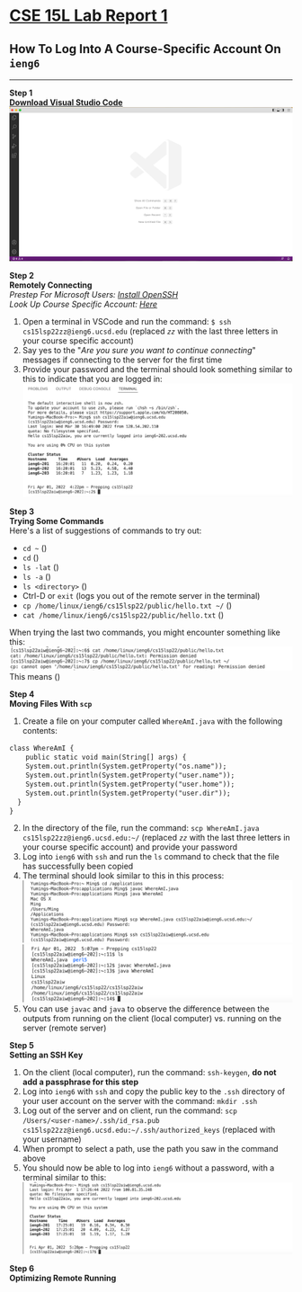 # [CSE 15L Lab Report 1](https://yuming73.github.io/cse15l-lab-reports/lab-report-1-week-2.html)  
## How To Log Into A Course-Specific Account On `ieng6`     
---     
**Step 1**   
[**Download Visual Studio Code**](https://code.visualstudio.com/)    
![installing vscode](lab1_screenshot1.png)    

**Step 2**   
**Remotely Connecting**  
*Prestep For Microsoft Users: [Install OpenSSH](https://docs.microsoft.com/en-us/windows-server/administration/openssh/openssh_install_firstuse)*    
*Look Up Course Specific Account: [Here](https://sdacs.ucsd.edu/~icc/index.php)*    
1. Open a terminal in VSCode and run the command: `$ ssh cs15lsp22zz@ieng6.ucsd.edu` (replaced *`zz`* with the last three letters in your course specific account)  
2. Say yes to the "*Are you sure you want to continue connecting*" messages if connecting to the server for the first time  
3. Provide your password and the terminal should look something similar to this to indicate that you are logged in:  
![remotely connecting](lab1_screenshot3.png)   

**Step 3**  
**Trying Some Commands**    
Here's a list of suggestions of commands to try out:
* `cd ~` ()
* `cd` ()
* `ls -lat` ()
* `ls -a` ()
* `ls <directory>` ()
* Ctrl-D or `exit` (logs you out of the remote server in the terminal)
* `cp /home/linux/ieng6/cs15lsp22/public/hello.txt ~/` ()  
* `cat /home/linux/ieng6/cs15lsp22/public/hello.txt` ()    

When trying the last two commands, you might encounter something like this:   
![trying some commands](lab1_screenshot4.png)  
This means ()   

**Step 4**  
**Moving Files With `scp`**   
1. Create a file on your computer called `WhereAmI.java` with the following contents:
```
class WhereAmI {
    public static void main(String[] args) {
    System.out.println(System.getProperty("os.name"));
    System.out.println(System.getProperty("user.name"));
    System.out.println(System.getProperty("user.home"));
    System.out.println(System.getProperty("user.dir"));
  }
}
```
2. In the directory of the file, run the command: `scp WhereAmI.java cs15lsp22zz@ieng6.ucsd.edu:~/` (replaced *`zz`* with the last three letters in your course specific account) and provide your password
3. Log into `ieng6` with `ssh` and run the `ls` command to check that the file has successfully been copied
4. The terminal should look similar to this in this process:   
![moving files with scp](lab1_screenshot2.png)    
![moving files with scp](lab1_screenshot5.png)    
5. You can use `javac` and `java` to observe the difference between the outputs from running on the client (local computer) vs. running on the server (remote server)   

**Step 5**   
**Setting an SSH Key**    
1. On the client (local computer), run the command: `ssh-keygen`, **do not add a passphrase for this step**
2. Log into `ieng6` with `ssh` and copy the public key to the `.ssh` directory of your user account on the server with the command: `mkdir .ssh`   
3. Log out of the server and on client, run the command: `scp /Users/<user-name>/.ssh/id_rsa.pub cs15lsp22zz@ieng6.ucsd.edu:~/.ssh/authorized_keys` (replaced with your username)
4. When prompt to select a path, use the path you saw in the command above   
5. You should now be able to log into `ieng6` without a password, with a terminal similar to this:  
![remote login without password](lab1_screenshot6.png)   

**Step 6**   
**Optimizing Remote Running**   
